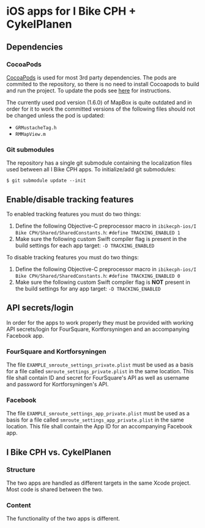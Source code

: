 # iOS apps for I Bike CPH + CykelPlanen 

## Dependencies
### CocoaPods
[CocoaPods](http://cocoapods.org) is used for most 3rd party dependencies. The pods are commited to the repository, so there is no need to install Cocoapods to build and run the project. To update the pods see [here](http://guides.cocoapods.org/using/getting-started.html) for instructions.

The currently used pod version (1.6.0) of MapBox is quite outdated and in order for it to work the committed versions of the following files should not be changed unless the pod is updated:
* `GRMustacheTag.h`
* `RMMapView.m`

### Git submodules
The repository has a single git submodule containing the localization files used between all I Bike CPH apps. To initialize/add git submodules:

`$ git submodule update --init`

## Enable/disable tracking features
To enabled tracking features you must do two things:
1. Define the following Objective-C preprocessor macro in `ibikecph-ios/I Bike CPH/Shared/SharedConstants.h`: `#define TRACKING_ENABLED 1`
2. Make sure the following custom Swift compiler flag is present in the build settings for each app target: `-D TRACKING_ENABLED`

To disable tracking features you must do two things:
1. Define the following Objective-C preprocessor macro in `ibikecph-ios/I Bike CPH/Shared/SharedConstants.h`: `#define TRACKING_ENABLED 0`
2. Make sure the following custom Swift compiler flag is **NOT** present in the build settings for any app target: `-D TRACKING_ENABLED`

## API secrets/login
In order for the apps to work properly they must be provided with working API secrets/login for FourSquare, Kortforsyningen and an accompanying Facebook app.

### FourSquare and Kortforsyningen
The file `EXAMPLE_smroute_settings_private.plist` must be used as a basis for a file called `smroute_settings_private.plist` in the same location. This file shall contain ID and secret for FourSquare's API as well as username and password for Kortforsyningen's API.

### Facebook
The file `EXAMPLE_smroute_settings_app_private.plist` must be used as a basis for a file called `smroute_settings_app_private.plist` in the same location. This file shall contain the App ID for an accompanying Facebook app.

## I Bike CPH vs. CykelPlanen
### Structure
The two apps are handled as different targets in the same Xcode project. Most code is shared between the two.
### Content
The functionality of the two apps is different.
